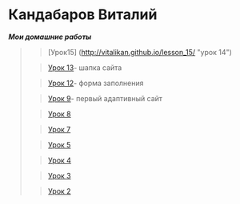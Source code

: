 


# Кандабаров Виталий
   *___Мои домашние работы___*
   
  >>[Урок15] (http://vitalikan.github.io/lesson_15/ "урок 14")
   >
   >>[Урок 13](http://vitalikan.github.io/lesson_14//source/ "урок 13")- шапка сайта
   >                                                                                           
>>[Урок 12](http://vitalikan.github.io/lesson_13/project_2/source/ "урок 12")- форма заполнения
>
  >>[Урок 9](https://vitalikan.github.io/lesson/ "урок 9")- первый адаптивный сайт
  >
>>[Урок 8](https://vitalikan.github.io/lesson_8/Dz_8/Dz_8/project_1/source/ "урок 8")
>
 >>[Урок 7](https://vitalikan.github.io/lesson_7/Дз-7/дз-7/project_1/source/ "урок 7")
 >
  >>[Урок 5](https://vitalikan.github.io/lesson_5/ "урок 5")
  >
  >>[Урок 4](https://vitalikan.github.io/lesson_4/ "урок 4")
  >
  >>[Урок 3](https://vitalikan.github.io/lesson_3/ "урок 3")
  >
 >>[Урок 2](http://vitalikan.github.io/lesson_2_1/ "урок 2")
 
 

 
